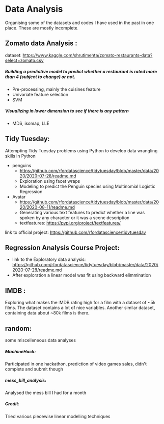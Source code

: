 # Data Analysis

Organising some of the datasets and codes I have used in the past in one place. These are mostly incomplete. 

## __Zomato data Analysis__ : 

dataset: https://www.kaggle.com/shrutimehta/zomato-restaurants-data?select=zomato.csv
##### Building a predictive model to predict whether a restaurant is rated more than 4 (subject to change) or not.
- Pre-processing, mainly the cuisines feature
- Univariate feature selection 
- SVM 
##### Visualizing in lower dimension to see if there is any pattern
- MDS, isomap, LLE

## Tidy Tuesday:
Attempting Tidy Tuesday problems using Python to develop data wrangling skills in Python
- penguins
  - https://github.com/rfordatascience/tidytuesday/blob/master/data/2020/2020-07-28/readme.md
  - Exploration using facet wraps
  - Modeling to predict the Penguin species using Multinomial Logistic Regression
- Avatar
  - https://github.com/rfordatascience/tidytuesday/blob/master/data/2020/2020-08-11/readme.md
  - Generating various text features to predict whether a line was spoken by any character or it was a scene description
  - textfeatures: https://pypi.org/project/textfeatures/

link to official project: https://github.com/rfordatascience/tidytuesday

## Regression Analysis Course Project:
- link to the Exploratory data analysis: https://github.com/rfordatascience/tidytuesday/blob/master/data/2020/2020-07-28/readme.md 
- After exploration a linear model was fit using backward elimmination

## __IMDB__ :
Exploring what makes the IMDB rating high for a film with a dataset of ~5k films. The dataset contains a lot of nice variables. Another similar dataset, containing data about ~80k films is there. 

## __random__:
some miscelleneous data analyses
##### MachineHack:
Participated in one hackathon, prediction of video games sales, didn't complete and submit though
##### __mess_bill_analysis__: 
Analysed the mess bill I had for a month
##### __Credit__:  
Tried various piecewise linear modelling techniques 
